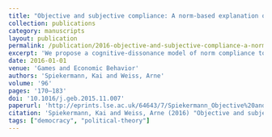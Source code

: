 ```yaml
---
title: "Objective and subjective compliance: A norm-based explanation of 'moral wiggle room'"
collection: publications
category: manuscripts
layout: publication
permalink: /publication/2016-objective-and-subjective-compliance-a-norm-based-e
excerpt: 'We propose a cognitive-dissonance model of norm compliance to identify conditions for selfishly biased information acquisition. The model distinguishes between objective norm compliers, for whom the right action is a function of the state of the world, and subjective norm compliers, for whom it is a function of their belief. The source of moral wiggle room is not belief manipulation, but the coarseness of normative prescriptions under conditions of uncertainty.'
date: 2016-01-01
venue: 'Games and Economic Behavior'
authors: 'Spiekermann, Kai and Weiss, Arne'
volume: '96'
pages: '170–183'
doi: '10.1016/j.geb.2015.11.007'
paperurl: 'http://eprints.lse.ac.uk/64643/7/Spiekermann_Objective%20and%20subjective%20compliance.pdf'
citation: 'Spiekermann, Kai and Weiss, Arne (2016) "Objective and subjective compliance: A norm-based explanation of \'moral wiggle room\'", Games and Economic Behavior, 96, pp. 170–183.'
tags: ["democracy", "political-theory"]
---
```


